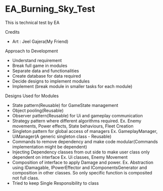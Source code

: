 # EA_Burning_Sky_Test
This is technical test by EA

Credits 
  - Art : Jeel Gajera(My Friend)

Approach to Development
  - Understand requirement
  - Break full game in modules
  - Separate data and functionalities
  - Create database for data required
  - Decide designs to implement modules
  - Implement (break module in smaller tasks for each module)

Designs Used for Modules
  - State pattern(Reusable) for GameState management
  - Object pooling(Reusable)
  - Observer pattern(Reusable) for Ui and gameplay communication
  - Strategy pattern where different algorithms required. Ex. Enemy movements, Power effects, State behaviours, Fleet Creation
  - Singleton pattern for global access of managers Ex. GameplayManager, UiManager(A generic singleton class - Reusable) 
  - Commands to remove dependency and make code modular(Commands implementation might be dependent)
  - Injecting Dependency classes from out side to make user class only dependent on interface Ex. Ui classes, Enemy Movement
  - Composition of interface to apply Damage and power. Ex. Abstraction using IDamagable, IPowerEffector and IComponentsGenerator and composition in other classes. So only specific function is composited not full class.
  - Tried to keep Single Responsibility to class



